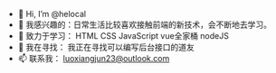 - 👋 Hi, I’m @helocal
- 👀 我感兴趣的：日常生活比较喜欢接触前端的新技术，会不断地去学习。
- 🌱 致力于学习： HTML CSS JavaScript vue全家桶 nodeJS
- 💞️ 我在寻找： 我正在寻找可以编写后台接口的道友
- 📫 联系我： luoxiangjun23@outlook.com

<!---
helocal/helocal is a ✨ special ✨ repository because its `README.md` (this file) appears on your GitHub profile.
You can click the Preview link to take a look at your changes.
--->
